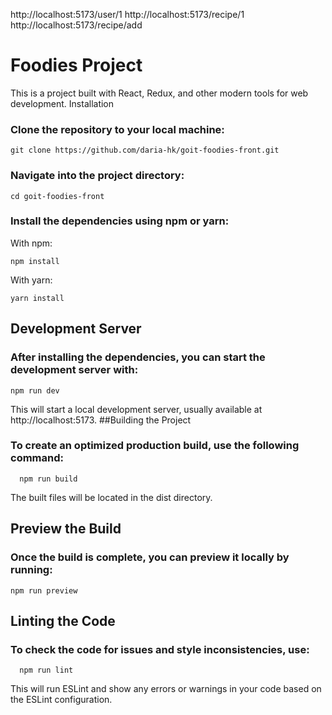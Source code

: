 http://localhost:5173/user/1
http://localhost:5173/recipe/1
http://localhost:5173/recipe/add


# Foodies Project

This is a project built with React, Redux, and other modern tools for web development.
Installation

### Clone the repository to your local machine:

    git clone https://github.com/daria-hk/goit-foodies-front.git

### Navigate into the project directory:

    cd goit-foodies-front

### Install the dependencies using npm or yarn:

With npm:

    npm install

With yarn:

    yarn install

## Development Server

### After installing the dependencies, you can start the development server with:

    npm run dev

This will start a local development server, usually available at http://localhost:5173.
##Building the Project

### To create an optimized production build, use the following command:

      npm run build

The built files will be located in the dist directory.

## Preview the Build

### Once the build is complete, you can preview it locally by running:

    npm run preview

## Linting the Code

### To check the code for issues and style inconsistencies, use:

      npm run lint

This will run ESLint and show any errors or warnings in your code based on the ESLint configuration.
